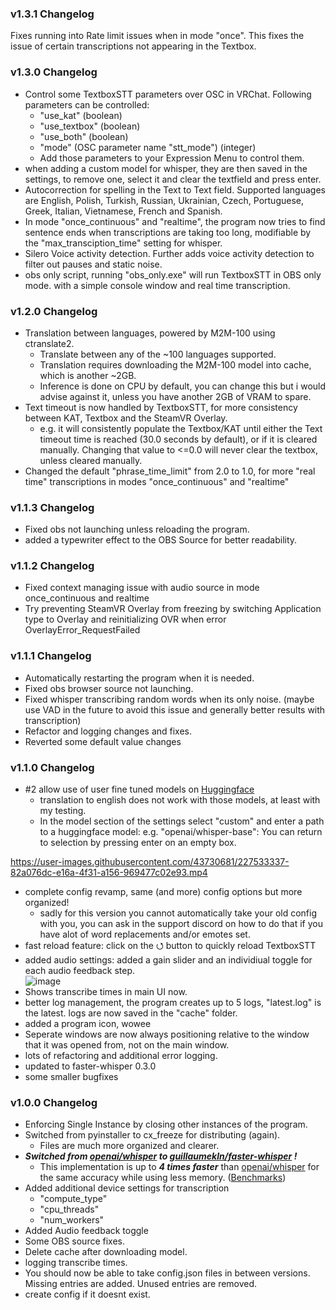 ### v1.3.1 Changelog

Fixes running into Rate limit issues when in mode "once". This fixes the issue of certain transcriptions not appearing in the Textbox.

### v1.3.0 Changelog
- Control some TextboxSTT parameters over OSC in VRChat. Following parameters can be controlled:
    - "use_kat" (boolean)
    - "use_textbox" (boolean)
    - "use_both" (boolean)
    - "mode" (OSC parameter name "stt_mode") (integer)
    - Add those parameters to your Expression Menu to control them.
- when adding a custom model for whisper, they are then saved in the settings, to remove one, select it and clear the textfield and press enter.
- Autocorrection for spelling in the Text to Text field. Supported languages are English, Polish, Turkish, Russian, Ukrainian, Czech, Portuguese, Greek, Italian, Vietnamese, French and Spanish.
- In mode "once_continuous" and "realtime", the program now tries to find sentence ends when transcriptions are taking too long, modifiable by the "max_transciption_time" setting for whisper.
- Silero Voice activity detection. Further adds voice activity detection to filter out pauses and static noise.
- obs only script, running "obs_only.exe" will run TextboxSTT in OBS only mode. with a simple console window and real time transcription.

### v1.2.0 Changelog
- Translation between languages, powered by M2M-100 using ctranslate2.
    - Translate between any of the ~100 languages supported.
    - Translation requires downloading the M2M-100 model into cache, which is another ~2GB.
    - Inference is done on CPU by default, you can change this but i would advise against it, unless you have another 2GB of VRAM to spare.
- Text timeout is now handled by TextboxSTT, for more consistency between KAT, Textbox and the SteamVR Overlay.
    - e.g. it will consistently populate the Textbox/KAT until either the Text timeout time is reached (30.0 seconds by default), or if it is cleared manually. Changing that value to <=0.0 will never clear the textbox, unless cleared manually.
- Changed the default "phrase_time_limit" from 2.0 to 1.0, for more "real time" transcriptions in modes "once_continuous" and "realtime"

### v1.1.3 Changelog
- Fixed obs not launching unless reloading the program.
- added a typewriter effect to the OBS Source for better readability.

### v1.1.2 Changelog
- Fixed context managing issue with audio source in mode once_continuous and realtime
- Try preventing SteamVR Overlay from freezing by switching Application type to Overlay and reinitializing OVR when error OverlayError_RequestFailed

### v1.1.1 Changelog
- Automatically restarting the program when it is needed.
- Fixed obs browser source not launching.
- Fixed whisper transcribing random words when its only noise. (maybe use VAD in the future to avoid this issue and generally better results with transcription)
- Refactor and logging changes and fixes.
- Reverted some default value changes

### v1.1.0 Changelog
- #2 allow use of user fine tuned models on [Huggingface](https://huggingface.co/models?sort=downloads&search=whisper)
   - translation to english does not work with those models, at least with my testing.
   - In the model section of the settings select "custom" and enter a path to a huggingface model: e.g. "openai/whisper-base": You can return to selection by pressing enter on an empty box.<br>

https://user-images.githubusercontent.com/43730681/227533337-82a076dc-e16a-4f31-a156-969477c02e93.mp4

- complete config revamp, same (and more) config options but more organized!
   - sadly for this version you cannot automatically take your old config with you, you can ask in the support discord on how to do that if you have alot of word replacements and/or emotes set.
- fast reload feature: click on the ⭯ button to quickly reload TextboxSTT
- added audio settings: added a gain slider and an individiual toggle for each audio feedback step. <br>
![image](https://user-images.githubusercontent.com/43730681/227530321-ba06a109-23a3-4eec-a638-27e5663b4063.png)
- Shows transcribe times in main UI now.
- better log management, the program creates up to 5 logs, "latest.log" is the latest. logs are now saved in the "cache" folder.
- added a program icon, wowee
- Seperate windows are now always positioning relative to the window that it was opened from, not on the main window.
- lots of refactoring and additional error logging.
- updated to faster-whisper 0.3.0
- some smaller bugfixes

### v1.0.0 Changelog
- Enforcing Single Instance by closing other instances of the program.
- Switched from pyinstaller to cx_freeze for distributing (again).
    - Files are much more organized and clearer.
- ***Switched from [openai/whisper](https://github.com/openai/whisper) to [guillaumekln/faster-whisper](https://github.com/guillaumekln/faster-whisper) !***
    - This implementation is up to ***4 times faster*** than [openai/whisper](https://github.com/openai/whisper) for the same accuracy while using less memory. ([Benchmarks](https://github.com/guillaumekln/faster-whisper#benchmark))
- Added additional device settings for transcription
    - "compute_type"
    - "cpu_threads"
    - "num_workers"
- Added Audio feedback toggle
- Some OBS source fixes.
- Delete cache after downloading model.
- logging transcribe times.
- You should now be able to take config.json files in between versions. Missing entries are added. Unused entries are removed.
- create config if it doesnt exist.
